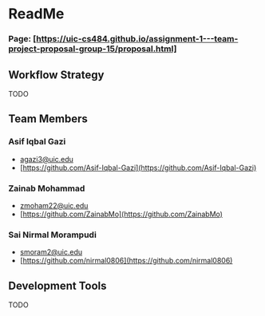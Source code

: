 # ReadMe

### Page: [https://uic-cs484.github.io/assignment-1---team-project-proposal-group-15/proposal.html]

## Workflow Strategy
TODO

## Team Members
### Asif Iqbal Gazi 
- [agazi3@uic.edu](agazi3@uic.edu)
- [https://github.com/Asif-Iqbal-Gazi](https://github.com/Asif-Iqbal-Gazi)

###  Zainab Mohammad 
- [zmoham22@uic.edu](zmoham22@uic.edu)
- [https://github.com/ZainabMo](https://github.com/ZainabMo)

### Sai Nirmal Morampudi 
- [smoram2@uic.edu](smoram2@uic.edu)
- [https://github.com/nirmal0806](https://github.com/nirmal0806)

## Development Tools
TODO

